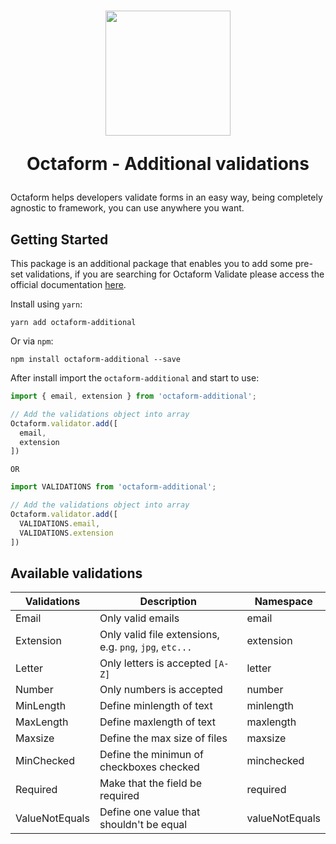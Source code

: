 <h1 align="center">
  <img src="https://avatars2.githubusercontent.com/u/37938941?s=400&u=b7a61cbf6b9686cb78d50258213b256159dbb7af&v=4" height="200" width="200"/>
  <p align="center">Octaform - Additional validations</p>
</h1>

Octaform helps developers validate forms in an easy way, being completely agnostic to framework, you can use anywhere you want.

## Getting Started
This package is an additional package that enables you to add some pre-set validations, if you are searching for Octaform Validate please access the official documentation [here](https://github.com/octaform/octaform).

Install using `yarn`:
```
yarn add octaform-additional
```

Or via `npm`:
```
npm install octaform-additional --save
```

After install import the `octaform-additional` and start to use:

```js
import { email, extension } from 'octaform-additional';

// Add the validations object into array
Octaform.validator.add([
  email,
  extension
])
```

`OR`
```js
import VALIDATIONS from 'octaform-additional';

// Add the validations object into array
Octaform.validator.add([
  VALIDATIONS.email,
  VALIDATIONS.extension
])

```

## Available validations

Validations     | Description                                             | Namespace
----------------|---------------------------------------------------------|-----------
Email           | Only valid emails                                       | email
Extension       | Only valid file extensions, e.g. `png`, `jpg`, `etc...` | extension
Letter          | Only letters is accepted `[A-Z]`                        | letter
Number          | Only numbers is accepted                                | number
MinLength       | Define minlength of text                                | minlength
MaxLength       | Define maxlength of text                                | maxlength
Maxsize         | Define the max size of files                            | maxsize
MinChecked      | Define the minimun of checkboxes checked                | minchecked
Required        | Make that the field be required                         | required
ValueNotEquals  | Define one value that shouldn't be equal                | valueNotEquals
